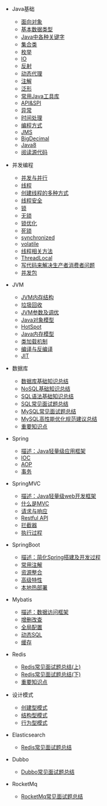 * Java基础
    * [面向对象](doc/Java基础/面向对象.md)
    * [基本数据类型](doc/toBeOrganized.md)
	* [Java中各种关键字](doc/toBeOrganized.md)
	* [集合类](doc/toBeOrganized.md)
	* [枚举](doc/toBeOrganized.md)
	* [IO](doc/toBeOrganized.md)
	* [反射](doc/toBeOrganized.md)
	* [动态代理](doc/toBeOrganized.md)
	* [注解](doc/toBeOrganized.md)
	* [泛形](doc/toBeOrganized.md)
	* [常用Java工具库](doc/toBeOrganized.md)
	* [API&SPI](doc/toBeOrganized.md)
	* [异常](doc/toBeOrganized.md)
	* [时间处理](doc/toBeOrganized.md)
	* [编程方式](doc/toBeOrganized.md)
	* [JMS](doc/toBeOrganized.md)
	* [BigDecimal](doc/toBeOrganized.md)
	* [Java8](doc/toBeOrganized.md)
	* [阅读源代码](doc/toBeOrganized.md)
* 并发编程
	* [并发与并行](doc/toBeOrganized.md)
	* [线程](doc/toBeOrganized.md)
	* [创建线程的多种方式](doc/toBeOrganized.md)
	* [线程安全](doc/toBeOrganized.md)
	* [锁](doc/toBeOrganized.md)
	* [无锁](doc/toBeOrganized.md)
	* [锁优化](doc/toBeOrganized.md)
	* [死锁](doc/toBeOrganized.md)
	* [synchronized](doc/toBeOrganized.md)
	* [volatile](doc/toBeOrganized.md)
	* [线程相关方法](doc/toBeOrganized.md)
	* [ThreadLocal](doc/toBeOrganized.md)
	* [写代码来解决生产者消费者问题](doc/toBeOrganized.md)
	* [并发包](doc/toBeOrganized.md)
* JVM
    * [JVM内存结构](doc/toBeOrganized.md)
    * [垃圾回收](doc/toBeOrganized.md)
    * [JVM参数及调优](doc/toBeOrganized.md)
	* [Java对象模型](doc/toBeOrganized.md)
	* [HotSpot](doc/toBeOrganized.md)
	* [Java内存模型](doc/toBeOrganized.md)
	* [类加载机制](doc/toBeOrganized.md)
	* [编译与反编译](doc/toBeOrganized.md)
	* [JIT](doc/toBeOrganized.md)

* 数据库
    * [数据库基础知识总结](doc/toBeOrganized.md)
	* [NoSQL基础知识总结](doc/toBeOrganized.md)
	* [SQL语法基础知识总结](doc/toBeOrganized.md)
	* [SQL常见面试题总结](doc/toBeOrganized.md)
	* [MySQL常见面试题总结](doc/toBeOrganized.md)
	* [MySQL高性能优化规范建议总结](doc/toBeOrganized.md)
	* [重要知识点](doc/toBeOrganized.md)
* Spring
	* [描述：Java轻量级应用框架](doc/toBeOrganized.md)
	* [IOC](doc/toBeOrganized.md)
	* [AOP](doc/toBeOrganized.md)
	* [事务](doc/toBeOrganized.md)
	
* SpringMVC
	* [描述：Java轻量级web开发框架](doc/toBeOrganized.md)
	* [什么是MVC](doc/toBeOrganized.md)
	* [请求与响应](doc/toBeOrganized.md)
	* [Restful API](doc/toBeOrganized.md)
	* [拦截器](doc/toBeOrganized.md)
	* [执行过程](doc/toBeOrganized.md)

* SpringBoot	
	* [描述：简化Spring搭建及开发过程](doc/toBeOrganized.md)
	* [常用注解](doc/toBeOrganized.md)
	* [资源整合](doc/toBeOrganized.md)
	* [高级特性](doc/toBeOrganized.md)
	* [本地热部署](doc/toBeOrganized.md)

* Mybatis
	* [描述：数据访问框架](doc/toBeOrganized.md)
	* [增删改查](doc/toBeOrganized.md)
	* [全局配置](doc/toBeOrganized.md)
	* [动态SQL](doc/toBeOrganized.md)
	* [缓存](doc/toBeOrganized.md)

* Redis
    * [Redis常见面试题总结(上)](doc/toBeOrganized.md)
	* [Redis常见面试题总结(下)](doc/toBeOrganized.md)
	* [重要知识点](doc/toBeOrganized.md)
* 设计模式
	* [创建型模式](doc/toBeOrganized.md)
	* [结构型模式](doc/toBeOrganized.md)
	* [行为型模式](doc/toBeOrganized.md)
	
* Elasticsearch
	* [Redis常见面试题总结](doc/toBeOrganized.md)

* Dubbo
	* [Dubbo常见面试题总结](doc/toBeOrganized.md)

* RocketMq
	* [RocketMq常见面试题总结](doc/toBeOrganized.md)	